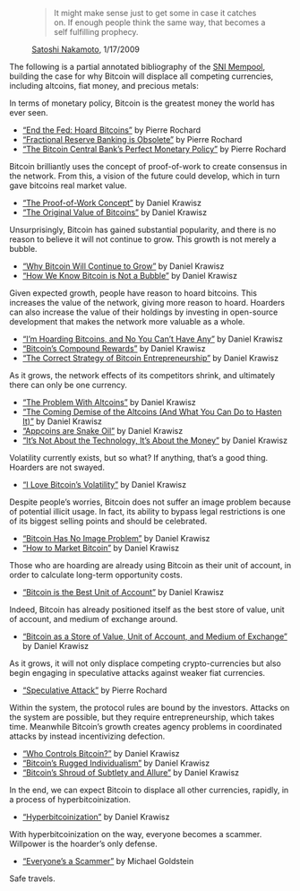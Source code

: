 <figure>
  <blockquote>
    <p>It might make sense just to get some in case it catches on. If enough people think the same way, that becomes a self fulfilling prophecy.</p>
  </blockquote>
  <figcaption><a href="/satoshi/emails/cryptography/17/">Satoshi Nakamoto</a>, 1/17/2009</figcaption>
</figure>

The following is a partial annotated bibliography of the [SNI Mempool](/mempool/), building the case for why Bitcoin will displace all competing currencies, including altcoins, fiat money, and precious metals:

In terms of monetary policy, Bitcoin is the greatest money the world has ever seen.

- [“End the Fed: Hoard Bitcoins”](/mempool/end-the-fed-hoard-bitcoins/) by Pierre Rochard
- [“Fractional Reserve Banking is Obsolete”](/mempool/fractional-reserve-banking-is-obsolete/) by Pierre Rochard
- [“The Bitcoin Central Bank’s Perfect Monetary Policy”](/mempool/the-bitcoin-central-banks-perfect-monetary-policy/) by Pierre Rochard

Bitcoin brilliantly uses the concept of proof-of-work to create consensus in the network. From this, a vision of the future could develop, which in turn gave bitcoins real market value.

- [“The Proof-of-Work Concept”](/mempool/the-proof-of-work-concept/) by Daniel Krawisz
- [“The Original Value of Bitcoins”](/mempool/the-original-value-of-bitcoins/) by Daniel Krawisz

Unsurprisingly, Bitcoin has gained substantial popularity, and there is no reason to believe it will not continue to grow. This growth is not merely a bubble.

- [“Why Bitcoin Will Continue to Grow”](/mempool/why-bitcoin-will-continue-to-grow/) by Daniel Krawisz
- [“How We Know Bitcoin is Not a Bubble”](/mempool/how-we-know-bitcoin-is-not-a-bubble/) by Daniel Krawisz

Given expected growth, people have reason to hoard bitcoins. This increases the value of the network, giving more reason to hoard. Hoarders can also increase the value of their holdings by investing in open-source development that makes the network more valuable as a whole.

- [“I’m Hoarding Bitcoins, and No You Can’t Have Any”](/mempool/im-hoarding-bitcoins-and-no-you-cant-have-any/) by Daniel Krawisz
- [“Bitcoin’s Compound Rewards”](/mempool/bitcoins-compound-rewards/) by Daniel Krawisz
- [“The Correct Strategy of Bitcoin Entrepreneurship”](/mempool/the-correct-strategy-of-bitcoin-entrepreneurship/) by Daniel Krawisz

As it grows, the network effects of its competitors shrink, and ultimately there can only be one currency.

- [“The Problem With Altcoins”](/mempool/the-problem-with-altcoins/) by Daniel Krawisz
- [“The Coming Demise of the Altcoins (And What You Can Do to Hasten It)”](/mempool/the-coming-demise-of-altcoins/) by Daniel Krawisz
- [“Appcoins are Snake Oil”](/mempool/appcoins-are-snake-oil/) by Daniel Krawisz
- [“It’s Not About the Technology, It’s About the Money”](/mempool/its-not-about-the-technology-its-about-the-money/) by Daniel Krawisz

Volatility currently exists, but so what? If anything, that’s a good thing. Hoarders are not swayed.

- [“I Love Bitcoin’s Volatility”](/mempool/i-love-bitcoins-volatility/) by Daniel Krawisz

Despite people’s worries, Bitcoin does not suffer an image problem because of potential illicit usage. In fact, its ability to bypass legal restrictions is one of its biggest selling points and should be celebrated.

- [“Bitcoin Has No Image Problem”](/mempool/bitcoin-has-no-image-problem/) by Daniel Krawisz
- [“How to Market Bitcoin”](/mempool/how-to-market-bitcoin/) by Daniel Krawisz

Those who are hoarding are already using Bitcoin as their unit of account, in order to calculate long-term opportunity costs.

- [“Bitcoin is the Best Unit of Account”](/mempool/bitcoin-is-the-best-unit-of-account/) by Daniel Krawisz

Indeed, Bitcoin has already positioned itself as the best store of value, unit of account, and medium of exchange around.

- [“Bitcoin as a Store of Value, Unit of Account, and Medium of Exchange”](/mempool/bitcoin-as-a-store-of-value-unit-of-account-and-medium-of-exchange/) by Daniel Krawisz

As it grows, it will not only displace competing crypto-currencies but also begin engaging in speculative attacks against weaker fiat currencies.

- [“Speculative Attack”](/mempool/speculative-attack/) by Pierre Rochard

Within the system, the protocol rules are bound by the investors. Attacks on the system are possible, but they require entrepreneurship, which takes time. Meanwhile Bitcoin’s growth creates agency problems in coordinated attacks by instead incentivizing defection.

- [“Who Controls Bitcoin?”](/mempool/who-controls-bitcoin/) by Daniel Krawisz
- [“Bitcoin’s Rugged Individualism”](/mempool/bitcoins-rugged-individualism/) by Daniel Krawisz
- [“Bitcoin’s Shroud of Subtlety and Allure”](/mempool/bitcoins-shroud-of-subtlety-and-allure/) by Daniel Krawisz

In the end, we can expect Bitcoin to displace all other currencies, rapidly, in a process of hyperbitcoinization.

- [“Hyperbitcoinization”](/mempool/hyperbitcoinization/) by Daniel Krawisz

With hyperbitcoinization on the way, everyone becomes a scammer. Willpower is the hoarder’s only defense.

- [“Everyone’s a Scammer”](/mempool/everyones-a-scammer/) by Michael Goldstein

Safe travels.
